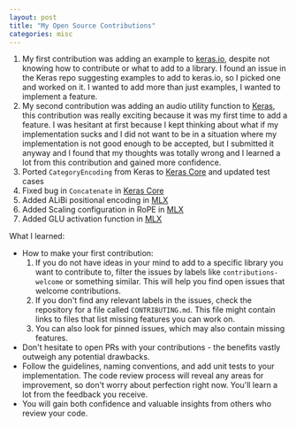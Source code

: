 ```yaml
---
layout: post
title: "My Open Source Contributions"
categories: misc
---
```


1. My first contribution was adding an example to [keras.io](https://keras.io/examples/vision/siamese_network/), despite not knowing how to contribute or what to add to a library. I found an issue in the Keras repo suggesting examples to add to keras.io, so I picked one and worked on it. I wanted to add more than just examples, I wanted to implement a feature.
2. My second contribution was adding an audio utility function to [Keras](https://github.com/keras-team/tf-keras/blob/master/tf_keras/utils/audio_dataset.py), this contribution was really exciting because it was my first time to add a feature. I was hesitant at first because I kept thinking about what if my implementation sucks and I did not want to be in a situation where my implementation is not good enough to be accepted, but I submitted it anyway and I found that my thoughts was totally wrong and I learned a lot from this contribution and gained more confidence.
3. Ported `CategoryEncoding` from Keras to [Keras Core](https://github.com/keras-team/keras-core/blob/main/keras_core/layers/preprocessing/category_encoding.py) and updated test cases
4. Fixed bug in `Concatenate` in [Keras Core](https://github.com/keras-team/keras-core/blob/main/keras_core/layers/merging/concatenate.py)
5. Added ALiBi positional encoding in [MLX](https://github.com/ml-explore/mlx/blob/main/python/mlx/nn/layers/positional_encoding.py#L176)
6. Added Scaling configuration in RoPE in [MLX](https://github.com/ml-explore/mlx/blob/main/python/mlx/nn/layers/positional_encoding.py#L42)
7. Added GLU activation function in [MLX](https://github.com/ml-explore/mlx/blob/main/python/mlx/nn/layers/activations.py#L166)

What I learned:

* How to make your first contribution:
    1. If you do not have ideas in your mind to add to a specific library you want to contribute to, filter the issues by labels like `contributions-welcome` or something similar. This will help you find open issues that welcome contributions.
    2. If you don't find any relevant labels in the issues, check the repository for a file called `CONTRIBUTING.md`. This file might contain links to files that list missing features you can work on.
    3. You can also look for pinned issues, which may also contain missing features.
* Don't hesitate to open PRs with your contributions - the benefits vastly outweigh any potential drawbacks.
* Follow the guidelines, naming conventions, and add unit tests to your implementation. The code review process will reveal any areas for improvement, so don't worry about perfection right now. You'll learn a lot from the feedback you receive.
* You will gain both confidence and valuable insights from others who review your code.
